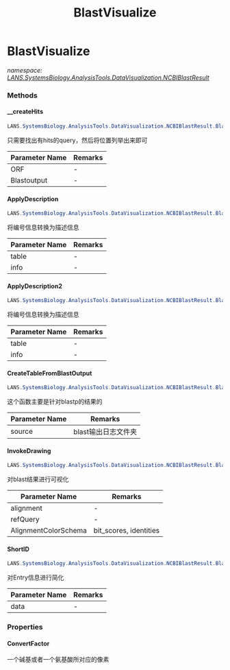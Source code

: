 ﻿---
title: BlastVisualize
---

# BlastVisualize
_namespace: [LANS.SystemsBiology.AnalysisTools.DataVisualization.NCBIBlastResult](N-LANS.SystemsBiology.AnalysisTools.DataVisualization.NCBIBlastResult.html)_



### Methods

#### __createHits
```csharp
LANS.SystemsBiology.AnalysisTools.DataVisualization.NCBIBlastResult.BlastVisualize.__createHits(System.Collections.Generic.Dictionary{System.String,LANS.SystemsBiology.Assembly.NCBI.GenBank.CsvExports.GeneDumpInfo},LANS.SystemsBiology.NCBI.Extensions.LocalBLAST.BLASTOutput.BlastPlus.v228)
```
只需要找出有hits的query，然后将位置列举出来即可

|Parameter Name|Remarks|
|--------------|-------|
|ORF|-|
|Blastoutput|-|


#### ApplyDescription
```csharp
LANS.SystemsBiology.AnalysisTools.DataVisualization.NCBIBlastResult.BlastVisualize.ApplyDescription(LANS.SystemsBiology.NCBI.Extensions.NCBIBlastResult.AlignmentTable,System.Collections.Generic.IEnumerable{LANS.SystemsBiology.Assembly.NCBI.GenBank.CsvExports.gbEntryBrief},System.Int32)
```
将编号信息转换为描述信息

|Parameter Name|Remarks|
|--------------|-------|
|table|-|
|info|-|


#### ApplyDescription2
```csharp
LANS.SystemsBiology.AnalysisTools.DataVisualization.NCBIBlastResult.BlastVisualize.ApplyDescription2(LANS.SystemsBiology.NCBI.Extensions.NCBIBlastResult.AlignmentTable,System.Collections.Generic.IEnumerable{LANS.SystemsBiology.Assembly.NCBI.GenBank.CsvExports.gbEntryBrief},System.Int32)
```
将编号信息转换为描述信息

|Parameter Name|Remarks|
|--------------|-------|
|table|-|
|info|-|


#### CreateTableFromBlastOutput
```csharp
LANS.SystemsBiology.AnalysisTools.DataVisualization.NCBIBlastResult.BlastVisualize.CreateTableFromBlastOutput(System.String,System.String,System.Collections.Generic.IEnumerable{LANS.SystemsBiology.Assembly.NCBI.GenBank.CsvExports.GeneDumpInfo})
```
这个函数主要是针对blastp的结果的

|Parameter Name|Remarks|
|--------------|-------|
|source|blast输出日志文件夹|


#### InvokeDrawing
```csharp
LANS.SystemsBiology.AnalysisTools.DataVisualization.NCBIBlastResult.BlastVisualize.InvokeDrawing(LANS.SystemsBiology.NCBI.Extensions.NCBIBlastResult.AlignmentTable,LANS.SystemsBiology.Assembly.NCBI.GenBank.TabularFormat.PTT,System.String[],System.Int32,System.Boolean,System.String,LANS.SystemsBiology.SequenceModel.FASTA.FastaToken,System.Boolean,System.Boolean,System.Boolean,System.Boolean,System.Boolean,System.String,System.Boolean,System.Double,LANS.SystemsBiology.AnalysisTools.DataVisualization.ComparativeGenomics.ModelAPI.ICOGsBrush)
```
对blast结果进行可视化

|Parameter Name|Remarks|
|--------------|-------|
|alignment|-|
|refQuery|-|
|AlignmentColorSchema|bit_scores, identities|


#### ShortID
```csharp
LANS.SystemsBiology.AnalysisTools.DataVisualization.NCBIBlastResult.BlastVisualize.ShortID(LANS.SystemsBiology.SequenceModel.FASTA.FastaFile,System.String)
```
对Entry信息进行简化

|Parameter Name|Remarks|
|--------------|-------|
|data|-|




### Properties

#### ConvertFactor
一个碱基或者一个氨基酸所对应的像素

